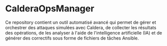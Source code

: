 # CalderaOpsManager
Ce repository contient un outil automatisé avancé qui permet de gérer et orchestrer des attaques simulées avec Caldera, de collecter les résultats des opérations, de les analyser à l'aide de l'intelligence artificielle (IA) et de générer des correctifs sous forme de fichiers de tâches Ansible.
